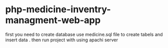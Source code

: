 # php-medicine-inventry-managment-web-app
first you need to create database use medicine.sql file to create tabels and insert data .
then run project with using apachi server
